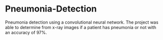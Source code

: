 # Pneumonia-Detection

Pneumonia detection using a convolutional neural network. The project was able to determine from x-ray images if a patient has pneumonia or not with an accuracy of 97%.
